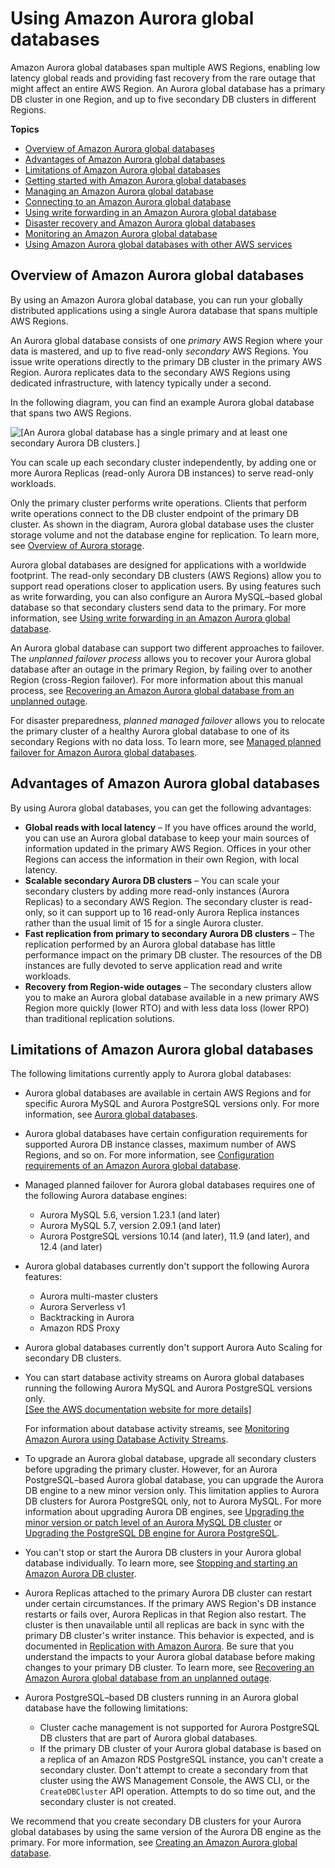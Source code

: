 # Using Amazon Aurora global databases<a name="aurora-global-database"></a><a name="gdb"></a><a name="globaldb"></a><a name="global_database"></a>

Amazon Aurora global databases span multiple AWS Regions, enabling low latency global reads and providing fast recovery from the rare outage that might affect an entire AWS Region\. An Aurora global database has a primary DB cluster in one Region, and up to five secondary DB clusters in different Regions\. 

**Topics**
+ [Overview of Amazon Aurora global databases](#aurora-global-database-overview)
+ [Advantages of Amazon Aurora global databases](#aurora-global-database.advantages)
+ [Limitations of Amazon Aurora global databases](#aurora-global-database.limitations)
+ [Getting started with Amazon Aurora global databases](aurora-global-database-getting-started.md)
+ [Managing an Amazon Aurora global database](aurora-global-database-managing.md)
+ [Connecting to an Amazon Aurora global database](aurora-global-database-connecting.md)
+ [Using write forwarding in an Amazon Aurora global database](aurora-global-database-write-forwarding.md)
+ [Disaster recovery and Amazon Aurora global databases](aurora-global-database-disaster-recovery.md)
+ [Monitoring an Amazon Aurora global database](aurora-global-database-monitoring.md)
+ [Using Amazon Aurora global databases with other AWS services](aurora-global-database-interop.md)

## Overview of Amazon Aurora global databases<a name="aurora-global-database-overview"></a>

By using an Amazon Aurora global database, you can run your globally distributed applications using a single Aurora database that spans multiple AWS Regions\.

An Aurora global database consists of one *primary* AWS Region where your data is mastered, and up to five read\-only *secondary* AWS Regions\. You issue write operations directly to the primary DB cluster in the primary AWS Region\. Aurora replicates data to the secondary AWS Regions using dedicated infrastructure, with latency typically under a second\. 

In the following diagram, you can find an example Aurora global database that spans two AWS Regions\.

![\[An Aurora global database has a single primary and at least one secondary Aurora DB clusters.\]](http://docs.aws.amazon.com/AmazonRDS/latest/AuroraUserGuide/images/aurora-global-databases-conceptual-illo.png)

You can scale up each secondary cluster independently, by adding one or more Aurora Replicas \(read\-only Aurora DB instances\) to serve read\-only workloads\. 

Only the primary cluster performs write operations\. Clients that perform write operations connect to the DB cluster endpoint of the primary DB cluster\. As shown in the diagram, Aurora global database uses the cluster storage volume and not the database engine for replication\. To learn more, see [Overview of Aurora storage](Aurora.Overview.StorageReliability.md#Aurora.Overview.Storage)\. 

Aurora global databases are designed for applications with a worldwide footprint\. The read\-only secondary DB clusters \(AWS Regions\) allow you to support read operations closer to application users\. By using features such as write forwarding, you can also configure an Aurora MySQL–based global database so that secondary clusters send data to the primary\. For more information, see [Using write forwarding in an Amazon Aurora global database](aurora-global-database-write-forwarding.md)\. 

An Aurora global database can support two different approaches to failover\. The *unplanned failover process* allows you to recover your Aurora global database after an outage in the primary Region, by failing over to another Region \(cross\-Region failover\)\. For more information about this manual process, see [Recovering an Amazon Aurora global database from an unplanned outage](aurora-global-database-disaster-recovery.md#aurora-global-database-failover)\.

For disaster preparedness, *planned managed failover* allows you to relocate the primary cluster of a healthy Aurora global database to one of its secondary Regions with no data loss\. To learn more, see [Managed planned failover for Amazon Aurora global databases](aurora-global-database-disaster-recovery.md#aurora-global-database-disaster-recovery.managed-failover)\. 

## Advantages of Amazon Aurora global databases<a name="aurora-global-database.advantages"></a>

By using Aurora global databases, you can get the following advantages: 
+ **Global reads with local latency** – If you have offices around the world, you can use an Aurora global database to keep your main sources of information updated in the primary AWS Region\. Offices in your other Regions can access the information in their own Region, with local latency\. 
+ **Scalable secondary Aurora DB clusters** – You can scale your secondary clusters by adding more read\-only instances \(Aurora Replicas\) to a secondary AWS Region\. The secondary cluster is read\-only, so it can support up to 16 read\-only Aurora Replica instances rather than the usual limit of 15 for a single Aurora cluster\.
+ **Fast replication from primary to secondary Aurora DB clusters** – The replication performed by an Aurora global database has little performance impact on the primary DB cluster\. The resources of the DB instances are fully devoted to serve application read and write workloads\.
+ **Recovery from Region\-wide outages** – The secondary clusters allow you to make an Aurora global database available in a new primary AWS Region more quickly \(lower RTO\) and with less data loss \(lower RPO\) than traditional replication solutions\. 

## Limitations of Amazon Aurora global databases<a name="aurora-global-database.limitations"></a>

The following limitations currently apply to Aurora global databases:
+ Aurora global databases are available in certain AWS Regions and for specific Aurora MySQL and Aurora PostgreSQL versions only\. For more information, see [Aurora global databases](Concepts.AuroraFeaturesRegionsDBEngines.grids.md#Concepts.Aurora_Fea_Regions_DB-eng.Feature.GlobalDatabase)\.
+ Aurora global databases have certain configuration requirements for supported Aurora DB instance classes, maximum number of AWS Regions, and so on\. For more information, see [Configuration requirements of an Amazon Aurora global database](aurora-global-database-getting-started.md#aurora-global-database.configuration.requirements)\. 
+ Managed planned failover for Aurora global databases requires one of the following Aurora database engines:
  + Aurora MySQL 5\.6, version 1\.23\.1 \(and later\)
  +  Aurora MySQL 5\.7, version 2\.09\.1 \(and later\) 
  +  Aurora PostgreSQL versions 10\.14 \(and later\), 11\.9 \(and later\), and 12\.4 \(and later\) 
+ Aurora global databases currently don't support the following Aurora features: 
  + Aurora multi\-master clusters
  + Aurora Serverless v1
  + Backtracking in Aurora
  + Amazon RDS Proxy
+ Aurora global databases currently don't support Aurora Auto Scaling for secondary DB clusters\.
+ You can start database activity streams on Aurora global databases running the following Aurora MySQL and Aurora PostgreSQL versions only\.    
[\[See the AWS documentation website for more details\]](http://docs.aws.amazon.com/AmazonRDS/latest/AuroraUserGuide/aurora-global-database.html)

  For information about database activity streams, see [Monitoring Amazon Aurora using Database Activity Streams](DBActivityStreams.md)\.
+ To upgrade an Aurora global database, upgrade all secondary clusters before upgrading the primary cluster\. However, for an Aurora PostgreSQL–based Aurora global database, you can upgrade the Aurora DB engine to a new minor version only\. This limitation applies to Aurora DB clusters for Aurora PostgreSQL only, not to Aurora MySQL\. For more information about upgrading Aurora DB engines, see [Upgrading the minor version or patch level of an Aurora MySQL DB cluster](AuroraMySQL.Updates.Patching.md) or [Upgrading the PostgreSQL DB engine for Aurora PostgreSQL](USER_UpgradeDBInstance.PostgreSQL.md)\. 
+ You can't stop or start the Aurora DB clusters in your Aurora global database individually\. To learn more, see [Stopping and starting an Amazon Aurora DB cluster](aurora-cluster-stop-start.md)\. 
+ Aurora Replicas attached to the primary Aurora DB cluster can restart under certain circumstances\. If the primary AWS Region's DB instance restarts or fails over, Aurora Replicas in that Region also restart\. The cluster is then unavailable until all replicas are back in sync with the primary DB cluster's writer instance\. This behavior is expected, and is documented in [Replication with Amazon Aurora](Aurora.Replication.md)\. Be sure that you understand the impacts to your Aurora global database before making changes to your primary DB cluster\. To learn more, see [Recovering an Amazon Aurora global database from an unplanned outage](aurora-global-database-disaster-recovery.md#aurora-global-database-failover)\. 
+ Aurora PostgreSQL–based DB clusters running in an Aurora global database have the following limitations:
  + Cluster cache management is not supported for Aurora PostgreSQL DB clusters that are part of Aurora global databases\.
  + If the primary DB cluster of your Aurora global database is based on a replica of an Amazon RDS PostgreSQL instance, you can't create a secondary cluster\. Don't attempt to create a secondary from that cluster using the AWS Management Console, the AWS CLI, or the `CreateDBCluster` API operation\. Attempts to do so time out, and the secondary cluster is not created\.

We recommend that you create secondary DB clusters for your Aurora global databases by using the same version of the Aurora DB engine as the primary\. For more information, see [Creating an Amazon Aurora global database](aurora-global-database-getting-started.md#aurora-global-database-creating)\.